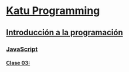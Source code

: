 # [Katu Programming](../../../README.md)

## [Introducción a la programación](../../introduccion_programacion)

### [JavaScript](../javascript)

#### [Clase 03: ](./clase_03.md)
